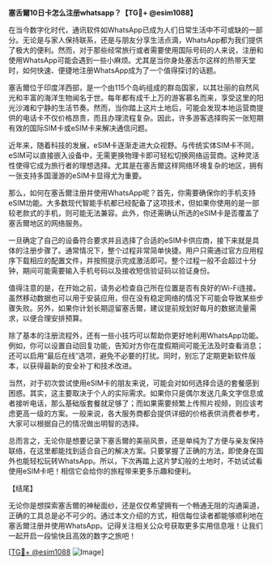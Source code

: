 **塞舌爾10日卡怎么注册whatsapp？【TG💪+ @esim1088】**

在当今数字化时代，通讯软件如WhatsApp已成为人们日常生活中不可或缺的一部分。无论是与家人保持联系，还是与朋友分享生活点滴，WhatsApp都为我们提供了极大的便利。然而，对于那些经常旅行或者需要使用国际号码的人来说，注册和使用WhatsApp可能会遇到一些小麻烦。尤其是当你身处塞舌尔这样的热带天堂时，如何快速、便捷地注册WhatsApp成为了一个值得探讨的话题。

塞舌爾位于印度洋西部，是一个由115个岛屿组成的群岛国家，以其壮丽的自然风光和丰富的海洋生物闻名于世。每年都有成千上万的游客慕名而来，享受这里的阳光沙滩和宁静的生活节奏。然而，当你踏上这片土地后，可能会发现本地运营商提供的电话卡不仅价格昂贵，而且办理流程复杂。因此，许多游客选择购买一张短期有效的国际SIM卡或eSIM卡来解决通信问题。

近年来，随着科技的发展，eSIM卡逐渐走进大众视野。与传统实体SIM卡不同，eSIM可以直接嵌入设备中，无需更换物理卡即可轻松切换网络运营商。这种灵活性使得它成为旅行者的理想选择。尤其是在塞舌爾这样网络环境复杂的地区，拥有一张支持多国漫游的eSIM卡显得尤为重要。

那么，如何在塞舌爾注册并使用WhatsApp呢？首先，你需要确保你的手机支持eSIM功能。大多数现代智能手机都已经配备了这项技术，但如果你使用的是一部较老款式的手机，则可能无法兼容。此外，你还需确认所选的eSIM卡是否覆盖了塞舌爾地区的网络服务。

一旦确定了自己的设备符合要求并且选择了合适的eSIM卡供应商，接下来就是具体的注册步骤了。通常情况下，整个过程非常简单快捷。用户只需通过官方应用程序下载相应的配置文件，并按照提示完成激活即可。整个过程一般不会超过十分钟，期间可能需要输入手机号码以及接收短信验证码以验证身份。

值得注意的是，在开始之前，请务必检查自己所在位置是否有良好的Wi-Fi连接。虽然移动数据也可以用于安装应用，但在没有稳定网络的情况下可能会导致某些步骤失败。另外，如果你计划长期逗留塞舌爾，建议提前规划好每月的数据流量需求，以便合理安排预算。

除了基本的注册流程外，还有一些小技巧可以帮助你更好地利用WhatsApp功能。例如，你可以设置自动回复功能，告知对方你在度假期间可能无法及时查看消息；还可以启用“最后在线”选项，避免不必要的打扰。同时，别忘了定期更新软件版本，以获得最新的安全补丁和技术改进。

当然，对于初次尝试使用eSIM卡的朋友来说，可能会对如何选择合适的套餐感到困惑。其实，这主要取决于个人的实际需求。如果你只是偶尔发送几条文字信息或者接听电话，那么基础版套餐就足够了；而如果需要频繁上传照片视频，则应该考虑更高一级的方案。一般来说，各大服务商都会提供详细的价格表供消费者参考，大家可以根据自己的情况做出明智的选择。

总而言之，无论你是想要记录下塞舌爾的美丽风景，还是单纯为了方便与亲友保持联络，在这里都能找到适合自己的解决方案。只要掌握了正确的方法，即使身在国外也能轻松玩转WhatsApp。所以，下次再踏上这片梦幻般的土地时，不妨试试看使用eSIM卡吧！相信它会给你的旅程带来更多乐趣和便利。

【结尾】

无论你是想探索塞舌爾的神秘面纱，还是仅仅希望拥有一个畅通无阻的沟通渠道，正确的工具总是必不可少的。通过本文介绍的方式，相信每位读者都能够顺利地在塞舌爾注册并使用WhatsApp。记得关注相关公众号获取更多实用信息哦！让我们一起开启一段愉快且高效的数字之旅吧！

[[TG💪+ @esim1088](https://t.me/s/esim1088) ![Image](https://i.postimg.cc/4NQfJmqS/Snipaste-2025-05-13-00-14-12.png)]